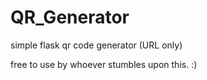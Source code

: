# QR_Generator
simple flask qr code generator (URL only)

free to use by whoever stumbles upon this. :)

